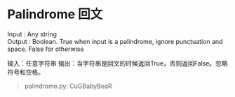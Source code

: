 Palindrome  回文
================

Input : Any string  
Output : Boolean. True when input is a palindrome, ignore punctuation and space. False for otherwise  

输入：任意字符串
输出：当字符串是回文的时候返回True，否则返回False。忽略符号和空格。
  
> palindrome.py: CuGBabyBeaR